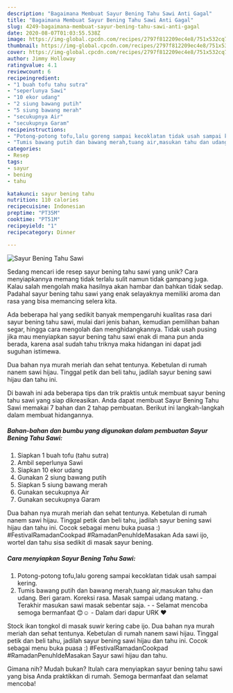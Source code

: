 ```yaml
---
description: "Bagaimana Membuat Sayur Bening Tahu Sawi Anti Gagal"
title: "Bagaimana Membuat Sayur Bening Tahu Sawi Anti Gagal"
slug: 4249-bagaimana-membuat-sayur-bening-tahu-sawi-anti-gagal
date: 2020-08-07T01:03:55.538Z
image: https://img-global.cpcdn.com/recipes/2797f812209ec4e8/751x532cq70/sayur-bening-tahu-sawi-foto-resep-utama.jpg
thumbnail: https://img-global.cpcdn.com/recipes/2797f812209ec4e8/751x532cq70/sayur-bening-tahu-sawi-foto-resep-utama.jpg
cover: https://img-global.cpcdn.com/recipes/2797f812209ec4e8/751x532cq70/sayur-bening-tahu-sawi-foto-resep-utama.jpg
author: Jimmy Holloway
ratingvalue: 4.1
reviewcount: 6
recipeingredient:
- "1 buah tofu tahu sutra"
- "seperlunya Sawi"
- "10 ekor udang"
- "2 siung bawang putih"
- "5 siung bawang merah"
- "secukupnya Air"
- "secukupnya Garam"
recipeinstructions:
- "Potong-potong tofu,lalu goreng sampai kecoklatan tidak usah sampai kering."
- "Tumis bawang putih dan bawang merah,tuang air,masukan tahu dan udang. Beri garam. Koreksi rasa. Masak sampai udang matang. Terakhir masukan sawi masak sebentar saja.  Selamat mencoba semoga bermanfaat 😊☺ Dalam dari dapur URK ❤"
categories:
- Resep
tags:
- sayur
- bening
- tahu

katakunci: sayur bening tahu 
nutrition: 110 calories
recipecuisine: Indonesian
preptime: "PT35M"
cooktime: "PT51M"
recipeyield: "1"
recipecategory: Dinner

---
```



![Sayur Bening Tahu Sawi](https://img-global.cpcdn.com/recipes/2797f812209ec4e8/751x532cq70/sayur-bening-tahu-sawi-foto-resep-utama.jpg)

Sedang mencari ide resep sayur bening tahu sawi yang unik? Cara menyiapkannya memang tidak terlalu sulit namun tidak gampang juga. Kalau salah mengolah maka hasilnya akan hambar dan bahkan tidak sedap. Padahal sayur bening tahu sawi yang enak selayaknya memiliki aroma dan rasa yang bisa memancing selera kita.

Ada beberapa hal yang sedikit banyak mempengaruhi kualitas rasa dari sayur bening tahu sawi, mulai dari jenis bahan, kemudian pemilihan bahan segar, hingga cara mengolah dan menghidangkannya. Tidak usah pusing jika mau menyiapkan sayur bening tahu sawi enak di mana pun anda berada, karena asal sudah tahu triknya maka hidangan ini dapat jadi suguhan istimewa.

Dua bahan nya murah meriah dan sehat tentunya. Kebetulan di rumah nanem sawi hijau. Tinggal petik dan beli tahu, jadilah sayur bening sawi hijau dan tahu ini.


Di bawah ini ada beberapa tips dan trik praktis untuk membuat sayur bening tahu sawi yang siap dikreasikan. Anda dapat membuat Sayur Bening Tahu Sawi memakai 7 bahan dan 2 tahap pembuatan. Berikut ini langkah-langkah dalam membuat hidangannya.

<!--inarticleads1-->

##### Bahan-bahan dan bumbu yang digunakan dalam pembuatan Sayur Bening Tahu Sawi:

1. Siapkan 1 buah tofu (tahu sutra)
1. Ambil seperlunya Sawi
1. Siapkan 10 ekor udang
1. Gunakan 2 siung bawang putih
1. Siapkan 5 siung bawang merah
1. Gunakan secukupnya Air
1. Gunakan secukupnya Garam


Dua bahan nya murah meriah dan sehat tentunya. Kebetulan di rumah nanem sawi hijau. Tinggal petik dan beli tahu, jadilah sayur bening sawi hijau dan tahu ini. Cocok sebagai menu buka puasa :) #FestivalRamadanCookpad #RamadanPenuhIdeMasakan Ada sawi ijo, wortel dan tahu sisa sedikit di masak sayur bening. 

<!--inarticleads2-->

##### Cara menyiapkan Sayur Bening Tahu Sawi:

1. Potong-potong tofu,lalu goreng sampai kecoklatan tidak usah sampai kering.
1. Tumis bawang putih dan bawang merah,tuang air,masukan tahu dan udang. Beri garam. Koreksi rasa. Masak sampai udang matang. - Terakhir masukan sawi masak sebentar saja. -  - Selamat mencoba semoga bermanfaat 😊☺ - Dalam dari dapur URK ❤


Stock ikan tongkol di masak suwir kering cabe ijo. Dua bahan nya murah meriah dan sehat tentunya. Kebetulan di rumah nanem sawi hijau. Tinggal petik dan beli tahu, jadilah sayur bening sawi hijau dan tahu ini. Cocok sebagai menu buka puasa :) #FestivalRamadanCookpad #RamadanPenuhIdeMasakan Sayur sawi hijau dan tahu. 

Gimana nih? Mudah bukan? Itulah cara menyiapkan sayur bening tahu sawi yang bisa Anda praktikkan di rumah. Semoga bermanfaat dan selamat mencoba!

